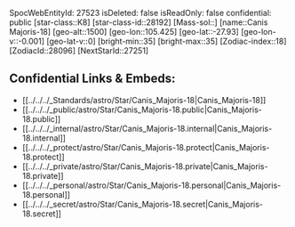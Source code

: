 ﻿---
location:
- -27.93
- -105.425
- 1500
tags:
- astro/Star
type: Star
---

SpocWebEntityId: 27523
isDeleted: false
isReadOnly: false
confidential: public
[star-class::K8]
[star-class-id::28192]
[Mass-sol::]
[name::Canis Majoris-18]
[geo-alt::1500]
[geo-lon::105.425]
[geo-lat::-27.93]
[geo-lon-v::-0.001]
[geo-lat-v::0]
[bright-min::35]
[bright-max::35]
[Zodiac-index::18]
[ZodiacId::28096]
[NextStarId::27251]



## Confidential Links & Embeds: 
- [[../../../_Standards/astro/Star/Canis_Majoris-18|Canis_Majoris-18]] 
- [[../../../_public/astro/Star/Canis_Majoris-18.public|Canis_Majoris-18.public]] 
- [[../../../_internal/astro/Star/Canis_Majoris-18.internal|Canis_Majoris-18.internal]] 
- [[../../../_protect/astro/Star/Canis_Majoris-18.protect|Canis_Majoris-18.protect]] 
- [[../../../_private/astro/Star/Canis_Majoris-18.private|Canis_Majoris-18.private]] 
- [[../../../_personal/astro/Star/Canis_Majoris-18.personal|Canis_Majoris-18.personal]] 
- [[../../../_secret/astro/Star/Canis_Majoris-18.secret|Canis_Majoris-18.secret]]


